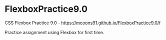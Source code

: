 # FlexboxPractice9.0
CSS Flexbox Practice 9.0 - https://mcoons91.github.io/FlexboxPractice9.0/f

Practice assignment using Flexbox for first time.
